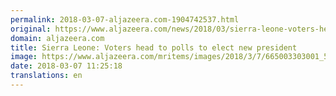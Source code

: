 ```yaml
---
permalink: 2018-03-07-aljazeera.com-1904742537.html
original: https://www.aljazeera.com/news/2018/03/sierra-leone-voters-head-polls-elect-president-180307110451190.html
domain: aljazeera.com
title: Sierra Leone: Voters head to polls to elect new president
image: https://www.aljazeera.com/mritems/images/2018/3/7/665003303001_5746724135001_5746690430001-th.jpg
date: 2018-03-07 11:25:18
translations: en
---
```


